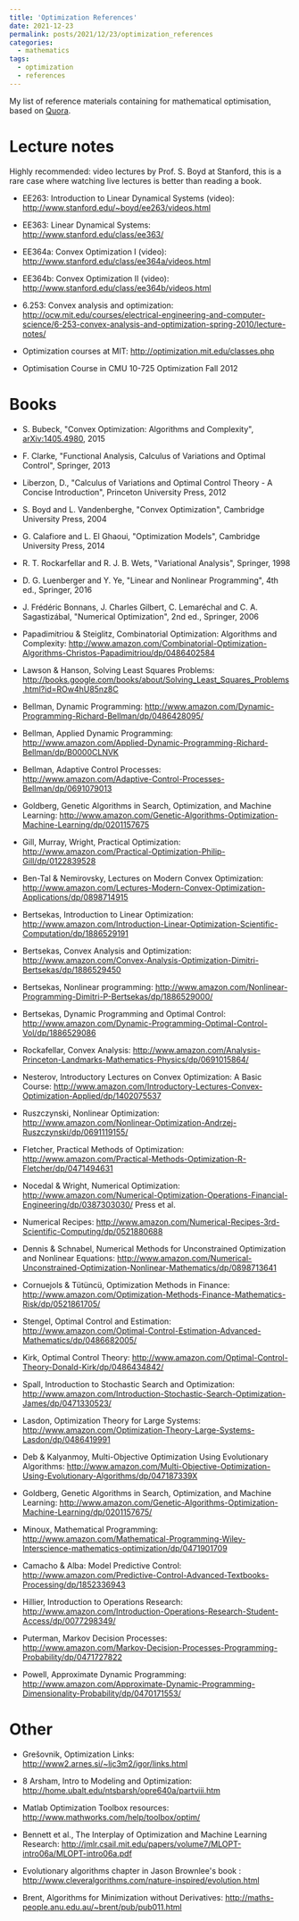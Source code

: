```yaml
---
title: 'Optimization References'
date: 2021-12-23
permalink: posts/2021/12/23/optimization_references
categories:
  - mathematics
tags: 
  - optimization
  - references 
---
```


My list of reference materials containing for mathematical optimisation, based on [Quora](https://www.quora.com/What-are-some-good-resources-to-learn-about-optimization).

# Lecture notes

Highly recommended: video lectures by Prof. S. Boyd at Stanford, this is a rare case where watching live lectures is better than reading a book.

* EE263: Introduction to Linear Dynamical Systems (video): http://www.stanford.edu/~boyd/ee263/videos.html

* EE363: Linear Dynamical Systems: http://www.stanford.edu/class/ee363/

* EE364a: Convex Optimization I (video): http://www.stanford.edu/class/ee364a/videos.html

* EE364b: Convex Optimization II (video): http://www.stanford.edu/class/ee364b/videos.html

* 6.253: Convex analysis and optimization: http://ocw.mit.edu/courses/electrical-engineering-and-computer-science/6-253-convex-analysis-and-optimization-spring-2010/lecture-notes/

* Optimization courses at MIT: http://optimization.mit.edu/classes.php

* Optimisation Course in CMU 10-725 Optimization Fall 2012


# Books

* S. Bubeck, "Convex Optimization: Algorithms and Complexity", [arXiv:1405.4980](https://arxiv.org/abs/1405.4980), 2015

* F. Clarke, "Functional Analysis, Calculus of Variations and Optimal Control", Springer, 2013
  
* Liberzon, D., "Calculus of Variations and Optimal Control Theory - A Concise Introduction", Princeton University Press, 2012

* S. Boyd and L. Vandenberghe, "Convex Optimization", Cambridge University Press, 2004

* G. Calafiore and L. El Ghaoui, "Optimization Models", Cambridge University Press, 2014
  
*  R. T. Rockarfellar and R. J. B. Wets, "Variational Analysis", Springer, 1998

* D. G. Luenberger and Y. Ye, "Linear and Nonlinear Programming", 4th ed., Springer, 2016

* J. Frédéric Bonnans, J. Charles Gilbert,  C. Lemaréchal and C. A. Sagastizábal, "Numerical Optimization", 2nd ed., Springer, 2006

* Papadimitriou & Steiglitz, Combinatorial Optimization: Algorithms and Complexity: http://www.amazon.com/Combinatorial-Optimization-Algorithms-Christos-Papadimitriou/dp/0486402584

* Lawson & Hanson, Solving Least Squares Problems: http://books.google.com/books/about/Solving_Least_Squares_Problems.html?id=ROw4hU85nz8C

* Bellman, Dynamic Programming: http://www.amazon.com/Dynamic-Programming-Richard-Bellman/dp/0486428095/

* Bellman, Applied Dynamic Programming: http://www.amazon.com/Applied-Dynamic-Programming-Richard-Bellman/dp/B0000CLNVK

* Bellman, Adaptive Control Processes: http://www.amazon.com/Adaptive-Control-Processes-Bellman/dp/0691079013

* Goldberg, Genetic Algorithms in Search, Optimization, and Machine Learning: http://www.amazon.com/Genetic-Algorithms-Optimization-Machine-Learning/dp/0201157675

* Gill, Murray, Wright, Practical Optimization: http://www.amazon.com/Practical-Optimization-Philip-Gill/dp/0122839528
* Ben-Tal & Nemirovsky, Lectures on Modern Convex Optimization: http://www.amazon.com/Lectures-Modern-Convex-Optimization-Applications/dp/0898714915

* Bertsekas, Introduction to Linear Optimization: http://www.amazon.com/Introduction-Linear-Optimization-Scientific-Computation/dp/1886529191

* Bertsekas, Convex Analysis and Optimization: http://www.amazon.com/Convex-Analysis-Optimization-Dimitri-Bertsekas/dp/1886529450

* Bertsekas, Nonlinear programming: http://www.amazon.com/Nonlinear-Programming-Dimitri-P-Bertsekas/dp/1886529000/

* Bertsekas, Dynamic Programming and Optimal Control: http://www.amazon.com/Dynamic-Programming-Optimal-Control-Vol/dp/1886529086

* Rockafellar, Convex Analysis: http://www.amazon.com/Analysis-Princeton-Landmarks-Mathematics-Physics/dp/0691015864/

* Nesterov, Introductory Lectures on Convex Optimization: A Basic Course: http://www.amazon.com/Introductory-Lectures-Convex-Optimization-Applied/dp/1402075537

* Ruszczynski, Nonlinear Optimization: http://www.amazon.com/Nonlinear-Optimization-Andrzej-Ruszczynski/dp/0691119155/

* Fletcher, Practical Methods of Optimization: http://www.amazon.com/Practical-Methods-Optimization-R-Fletcher/dp/0471494631

* Nocedal & Wright, Numerical Optimization: http://www.amazon.com/Numerical-Optimization-Operations-Financial-Engineering/dp/0387303030/
Press et al.

* Numerical Recipes: http://www.amazon.com/Numerical-Recipes-3rd-Scientific-Computing/dp/0521880688

* Dennis & Schnabel, Numerical Methods for Unconstrained Optimization and Nonlinear Equations: http://www.amazon.com/Numerical-Unconstrained-Optimization-Nonlinear-Mathematics/dp/0898713641

* Cornuejols & Tütüncü, Optimization Methods in Finance:
http://www.amazon.com/Optimization-Methods-Finance-Mathematics-Risk/dp/0521861705/

* Stengel, Optimal Control and Estimation: http://www.amazon.com/Optimal-Control-Estimation-Advanced-Mathematics/dp/0486682005/

* Kirk, Optimal Control Theory: http://www.amazon.com/Optimal-Control-Theory-Donald-Kirk/dp/0486434842/

* Spall, Introduction to Stochastic Search and
Optimization: http://www.amazon.com/Introduction-Stochastic-Search-Optimization-James/dp/0471330523/

* Lasdon, Optimization Theory for Large Systems: http://www.amazon.com/Optimization-Theory-Large-Systems-Lasdon/dp/0486419991

* Deb & Kalyanmoy, Multi-Objective Optimization Using Evolutionary Algorithms: http://www.amazon.com/Multi-Objective-Optimization-Using-Evolutionary-Algorithms/dp/047187339X

* Goldberg, Genetic Algorithms in Search, Optimization, and Machine Learning: http://www.amazon.com/Genetic-Algorithms-Optimization-Machine-Learning/dp/0201157675/

* Minoux, Mathematical Programming: http://www.amazon.com/Mathematical-Programming-Wiley-Interscience-mathematics-optimization/dp/0471901709

* Camacho & Alba: Model Predictive Control: http://www.amazon.com/Predictive-Control-Advanced-Textbooks-Processing/dp/1852336943

* Hillier, Introduction to Operations Research: http://www.amazon.com/Introduction-Operations-Research-Student-Access/dp/0077298349/

* Puterman, Markov Decision Processes: http://www.amazon.com/Markov-Decision-Processes-Programming-Probability/dp/0471727822

* Powell, Approximate Dynamic Programming: http://www.amazon.com/Approximate-Dynamic-Programming-Dimensionality-Probability/dp/0470171553/

# Other

* Grešovnik, Optimization Links: http://www2.arnes.si/~ljc3m2/igor/links.html

* 8 Arsham, Intro to Modeling and Optimization: http://home.ubalt.edu/ntsbarsh/opre640a/partviii.htm

* Matlab Optimization Toolbox resources: http://www.mathworks.com/help/toolbox/optim/

* Bennett et al., The Interplay of Optimization and Machine Learning
Research: http://jmlr.csail.mit.edu/papers/volume7/MLOPT-intro06a/MLOPT-intro06a.pdf

* Evolutionary algorithms chapter in Jason Brownlee's book : http://www.cleveralgorithms.com/nature-inspired/evolution.html

* Brent, Algorithms for Minimization without Derivatives: http://maths-people.anu.edu.au/~brent/pub/pub011.html
